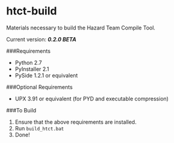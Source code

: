 htct-build
==========

Materials necessary to build the Hazard Team Compile Tool.

Current version: ___0.2.0 BETA___


###Requirements
* Python 2.7
* PyInstaller 2.1
* PySide 1.2.1 or equivalent

###Optional Requirements
* UPX 3.91 or equivalent (for PYD and executable compression)

###To Build
1. Ensure that the above requirements are installed.
2. Run `build_htct.bat`
3. Done!
